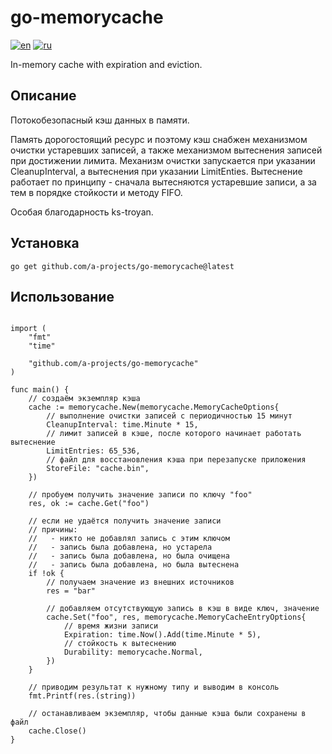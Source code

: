 # go-memorycache
[![en](https://img.shields.io/badge/lang-en-green.svg)](README.md)
[![ru](https://img.shields.io/badge/lang-ru-red.svg)](README.ru.md)

In-memory cache with expiration and eviction.

## Описание
Потокобезопасный кэш данных в памяти.

Память дорогостоящий ресурс и поэтому кэш снабжен механизмом очистки устаревших записей, а также механизмом вытеснения записей при достижении лимита. Механизм очистки запускается при указании CleanupInterval, а вытеснения при указании LimitEnties. Вытеснение работает по принципу - сначала вытесняются устаревшие записи, а за тем в порядке стойкости и методу FIFO.

Особая благодарность ks-troyan.

## Установка
```
go get github.com/a-projects/go-memorycache@latest
```

## Использование
```

import (
	"fmt"
	"time"

	"github.com/a-projects/go-memorycache"
)

func main() {
	// создаём экземпляр кэша
	cache := memorycache.New(memorycache.MemoryCacheOptions{
		// выполнение очистки записей с периодичностью 15 минут
		CleanupInterval: time.Minute * 15,
		// лимит записей в кэше, после которого начинает работать вытеснение
		LimitEntries: 65_536,
		// файл для восстановления кэша при перезапуске приложения
		StoreFile: "cache.bin",
	})

	// пробуем получить значение записи по ключу "foo"
	res, ok := cache.Get("foo")

	// если не удаётся получить значение записи
	// причины:
	//   - никто не добавлял запись с этим ключом
	//   - запись была добавлена, но устарела
	//   - запись была добавлена, но была очищена
	//   - запись была добавлена, но была вытеснена
	if !ok {
		// получаем значение из внешних источников
		res = "bar"

		// добавляем отсутствующую запись в кэш в виде ключ, значение
		cache.Set("foo", res, memorycache.MemoryCacheEntryOptions{
			// время жизни записи
			Expiration: time.Now().Add(time.Minute * 5),
			// стойкость к вытеснению
			Durability: memorycache.Normal,
		})
	}

	// приводим результат к нужному типу и выводим в консоль
	fmt.Printf(res.(string))

	// останавливаем экземпляр, чтобы данные кэша были сохранены в файл
	cache.Close()
}
```
